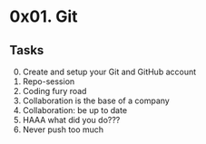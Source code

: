 # 0x01. Git
## Tasks
0. Create and setup your Git and GitHub account
1. Repo-session
2. Coding fury road
3. Collaboration is the base of a company
4. Collaboration: be up to date
5. HAAA what did you do???
6. Never push too much